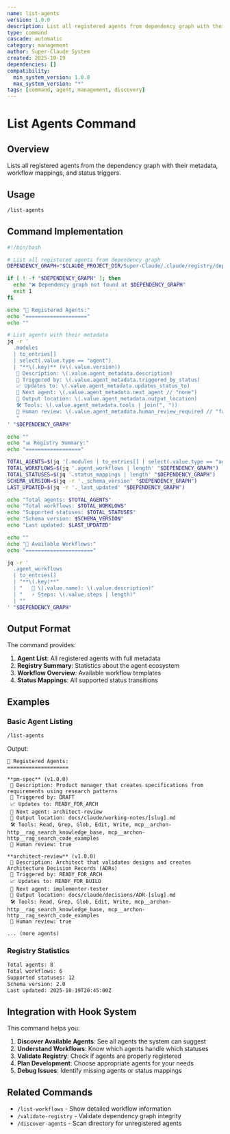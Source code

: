 ```yaml
---
name: list-agents
version: 1.0.0
description: List all registered agents from dependency graph with their metadata
type: command
cascade: automatic
category: management
author: Super-Claude System
created: 2025-10-19
dependencies: []
compatibility:
  min_system_version: 1.0.0
  max_system_version: "*"
tags: [command, agent, management, discovery]
---
```


# List Agents Command

## Overview
Lists all registered agents from the dependency graph with their metadata, workflow mappings, and status triggers.

## Usage

```bash
/list-agents
```

## Command Implementation

```bash
#!/bin/bash

# List all registered agents from dependency graph
DEPENDENCY_GRAPH="$CLAUDE_PROJECT_DIR/Super-Claude/.claude/registry/dependency-graph.json"

if [ ! -f "$DEPENDENCY_GRAPH" ]; then
  echo "❌ Dependency graph not found at $DEPENDENCY_GRAPH"
  exit 1
fi

echo "🤖 Registered Agents:"
echo "===================="
echo ""

# List agents with their metadata
jq -r '
  .modules
  | to_entries[]
  | select(.value.type == "agent")
  | "**\(.key)** (v\(.value.version))
   📝 Description: \(.value.agent_metadata.description)
   🎯 Triggered by: \(.value.agent_metadata.triggered_by_status)
   📈 Updates to: \(.value.agent_metadata.updates_status_to)
   🔄 Next agent: \(.value.agent_metadata.next_agent // "none")
   📁 Output location: \(.value.agent_metadata.output_location)
   🛠️ Tools: \(.value.agent_metadata.tools | join(", "))
   👤 Human review: \(.value.agent_metadata.human_review_required // "false")
   "
' "$DEPENDENCY_GRAPH"

echo ""
echo "📊 Registry Summary:"
echo "=================="

TOTAL_AGENTS=$(jq '[.modules | to_entries[] | select(.value.type == "agent")] | length' "$DEPENDENCY_GRAPH")
TOTAL_WORKFLOWS=$(jq '.agent_workflows | length' "$DEPENDENCY_GRAPH")
TOTAL_STATUSES=$(jq '.status_mappings | length' "$DEPENDENCY_GRAPH")
SCHEMA_VERSION=$(jq -r '._schema_version' "$DEPENDENCY_GRAPH")
LAST_UPDATED=$(jq -r '._last_updated' "$DEPENDENCY_GRAPH")

echo "Total agents: $TOTAL_AGENTS"
echo "Total workflows: $TOTAL_WORKLOWS"
echo "Supported statuses: $TOTAL_STATUSES"
echo "Schema version: $SCHEMA_VERSION"
echo "Last updated: $LAST_UPDATED"

echo ""
echo "🔄 Available Workflows:"
echo "======================"

jq -r '
  .agent_workflows
  | to_entries[]
  | "**\(.key)**"
  | "   📝 \(.value.name): \(.value.description)"
  | "   ⚡ Steps: \(.value.steps | length)"
  | ""
' "$DEPENDENCY_GRAPH"
```

## Output Format

The command provides:

1. **Agent List**: All registered agents with full metadata
2. **Registry Summary**: Statistics about the agent ecosystem
3. **Workflow Overview**: Available workflow templates
4. **Status Mappings**: All supported status transitions

## Examples

### Basic Agent Listing
```bash
/list-agents
```

Output:
```
🤖 Registered Agents:
====================

**pm-spec** (v1.0.0)
 📝 Description: Product manager that creates specifications from requirements using research patterns
 🎯 Triggered by: DRAFT
 📈 Updates to: READY_FOR_ARCH
 🔄 Next agent: architect-review
 📁 Output location: docs/claude/working-notes/[slug].md
 🛠️ Tools: Read, Grep, Glob, Edit, Write, mcp__archon-http__rag_search_knowledge_base, mcp__archon-http__rag_search_code_examples
 👤 Human review: true

**architect-review** (v1.0.0)
 📝 Description: Architect that validates designs and creates Architecture Decision Records (ADRs)
 🎯 Triggered by: READY_FOR_ARCH
 📈 Updates to: READY_FOR_BUILD
 🔄 Next agent: implementer-tester
 📁 Output location: docs/claude/decisions/ADR-[slug].md
 🛠️ Tools: Read, Grep, Glob, Edit, Write, mcp__archon-http__rag_search_knowledge_base, mcp__archon-http__rag_search_code_examples
 👤 Human review: true

... (more agents)
```

### Registry Statistics
```bash
Total agents: 8
Total workflows: 6
Supported statuses: 12
Schema version: 2.0
Last updated: 2025-10-19T20:45:00Z
```

## Integration with Hook System

This command helps you:

1. **Discover Available Agents**: See all agents the system can suggest
2. **Understand Workflows**: Know which agents handle which statuses
3. **Validate Registry**: Check if agents are properly registered
4. **Plan Development**: Choose appropriate agents for your needs
5. **Debug Issues**: Identify missing agents or status mappings

## Related Commands

- `/list-workflows` - Show detailed workflow information
- `/validate-registry` - Validate dependency graph integrity
- `/discover-agents` - Scan directory for unregistered agents